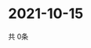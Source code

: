 # 2021-10-15
  共 0条

  <!-- BEGIN -->
  <!-- 最后更新时间Fri Oct 15 2021 19:02:28 GMT+0000 (Coordinated Universal Time) -->
  
  <!-- END -->
  
  